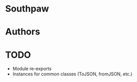 Southpaw
========


Authors
=======


TODO
====
- Module re-exports
- Instances for common classes (ToJSON, fromJSON, etc.)
